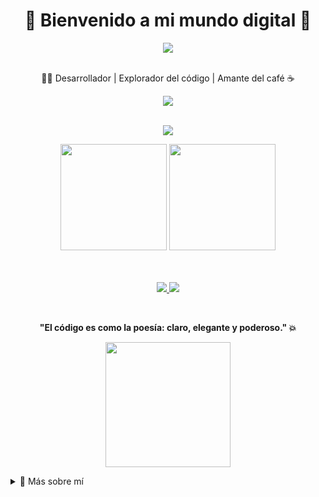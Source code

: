 <h1 align="center">👾 Bienvenido a mi mundo digital 👾</h1>

<div align="center">
  <img src="https://readme-typing-svg.herokuapp.com?color=00F7FF&lines=Hola%2C+soy+desarrollador;Apasionado+por+el+código+💻;Python+%7C+Java+%7C+Web+Dev;Siempre+aprendiendo+nuevas+skills+🚀" />
</div>

<br />

<p align="center">
  👨‍💻 Desarrollador | Explorador del código | Amante del café ☕
</p>

<div align="center">
  <img src="https://skillicons.dev/icons?i=python,java,js,html,css,sql,vscode,eclipse,git" />
</div>

<br />

<p align="center">
  <img src="https://github-profile-trophy.vercel.app/?username=Dev-Sot&theme=algolia&no-frame=true&row=1&column=7" />
</p>

<div align="center">
  <img height="170px" src="https://github-readme-stats.vercel.app/api?username=Dev-Sot&show_icons=true&theme=tokyonight&count_private=true" />
  <img height="170px" src="https://github-readme-stats.vercel.app/api/top-langs/?username=TuUsuario&layout=compact&theme=tokyonight" />
</div>

<br />

</details> <br /> <p align="center"> <a href="https://linkedin.com/in/Dev-Sot" target="_blank"> <img src="https://img.shields.io/badge/LinkedIn-0A66C2?style=for-the-badge&logo=linkedin&logoColor=white" /> </a> <a href="mailto:tucorreo@gmail.com" target="_blank"> <img src="https://img.shields.io/badge/Gmail-D14836?style=for-the-badge&logo=gmail&logoColor=white" /> </a> </p> <br /> <p align="center"><b>"El código es como la poesía: claro, elegante y poderoso." 💥</b></p> <p align="center"> <img src="https://media.giphy.com/media/2A75RyXVzzSI2bx4Gj/giphy.gif" height="200px"/> </p>
<details>
  <summary>📁 Más sobre mí</summary>


```yaml
nombre: Tu Nombre
alias: @Dev-Sot
lenguajes:
  - Python
  - Java
  - JavaScript (aprendiendo)
  - SQL (aprendiendo)
  - HTML & CSS (aprendiendo)
IDE_favoritos:
  - VSCode
  - Eclipse
pasatiempos:
  - Programar proyectos locos 🤖
  - Juegos indie y retro 🎮
  - Café ☕ + código 💻

